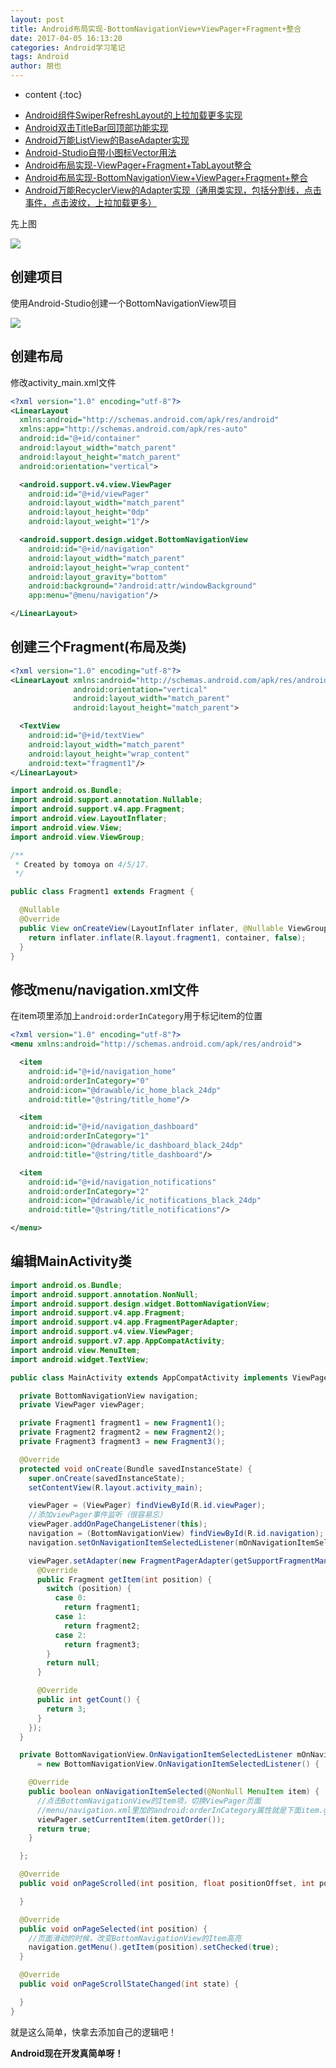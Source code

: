 ```yaml
---
layout: post
title: Android布局实现-BottomNavigationView+ViewPager+Fragment+整合
date: 2017-04-05 16:13:20
categories: Android学习笔记
tags: Android
author: 朋也
---
```


* content
{:toc}

- [Android组件SwiperRefreshLayout的上拉加载更多实现](https://atjiu.github.io/2017/03/31/android-swiperrefreshlayout-loadmore/)
- [Android双击TitleBar回顶部功能实现](https://atjiu.github.io/2017/03/31/android-doubleclick-backtotop/)
- [Android万能ListView的BaseAdapter实现](https://atjiu.github.io/2017/03/31/android-listview-adapter/)
- [Android-Studio自带小图标Vector用法](https://atjiu.github.io/2017/04/05/android-vector/)
- [Android布局实现-ViewPager+Fragment+TabLayout整合](https://atjiu.github.io/2017/04/05/android-viewpager-fragment-tablayout/)
- [Android布局实现-BottomNavigationView+ViewPager+Fragment+整合](https://atjiu.github.io/2017/04/05/android-bottomnavigationview-viewpager-fragment/)
- [Android万能RecyclerView的Adapter实现（通用类实现，包括分割线，点击事件，点击波纹，上拉加载更多）](https://atjiu.github.io/2017/04/10/android-recyclerview-adapter/)

先上图

![](/assets/bottomnavigationview-viewpager.gif)




## 创建项目

使用Android-Studio创建一个BottomNavigationView项目

![](/assets/QQ20170405-160204@2x.png)

## 创建布局

修改activity_main.xml文件

```xml
<?xml version="1.0" encoding="utf-8"?>
<LinearLayout
  xmlns:android="http://schemas.android.com/apk/res/android"
  xmlns:app="http://schemas.android.com/apk/res-auto"
  android:id="@+id/container"
  android:layout_width="match_parent"
  android:layout_height="match_parent"
  android:orientation="vertical">

  <android.support.v4.view.ViewPager
    android:id="@+id/viewPager"
    android:layout_width="match_parent"
    android:layout_height="0dp"
    android:layout_weight="1"/>

  <android.support.design.widget.BottomNavigationView
    android:id="@+id/navigation"
    android:layout_width="match_parent"
    android:layout_height="wrap_content"
    android:layout_gravity="bottom"
    android:background="?android:attr/windowBackground"
    app:menu="@menu/navigation"/>

</LinearLayout>
```

## 创建三个Fragment(布局及类)

```xml
<?xml version="1.0" encoding="utf-8"?>
<LinearLayout xmlns:android="http://schemas.android.com/apk/res/android"
              android:orientation="vertical"
              android:layout_width="match_parent"
              android:layout_height="match_parent">

  <TextView
    android:id="@+id/textView"
    android:layout_width="match_parent"
    android:layout_height="wrap_content"
    android:text="fragment1"/>
</LinearLayout>
```

```java
import android.os.Bundle;
import android.support.annotation.Nullable;
import android.support.v4.app.Fragment;
import android.view.LayoutInflater;
import android.view.View;
import android.view.ViewGroup;

/**
 * Created by tomoya on 4/5/17.
 */

public class Fragment1 extends Fragment {

  @Nullable
  @Override
  public View onCreateView(LayoutInflater inflater, @Nullable ViewGroup container, @Nullable Bundle savedInstanceState) {
    return inflater.inflate(R.layout.fragment1, container, false);
  }
}
```

## 修改menu/navigation.xml文件

在item项里添加上`android:orderInCategory`用于标记item的位置

```xml
<?xml version="1.0" encoding="utf-8"?>
<menu xmlns:android="http://schemas.android.com/apk/res/android">

  <item
    android:id="@+id/navigation_home"
    android:orderInCategory="0"
    android:icon="@drawable/ic_home_black_24dp"
    android:title="@string/title_home"/>

  <item
    android:id="@+id/navigation_dashboard"
    android:orderInCategory="1"
    android:icon="@drawable/ic_dashboard_black_24dp"
    android:title="@string/title_dashboard"/>

  <item
    android:id="@+id/navigation_notifications"
    android:orderInCategory="2"
    android:icon="@drawable/ic_notifications_black_24dp"
    android:title="@string/title_notifications"/>

</menu>

```

## 编辑MainActivity类

```java
import android.os.Bundle;
import android.support.annotation.NonNull;
import android.support.design.widget.BottomNavigationView;
import android.support.v4.app.Fragment;
import android.support.v4.app.FragmentPagerAdapter;
import android.support.v4.view.ViewPager;
import android.support.v7.app.AppCompatActivity;
import android.view.MenuItem;
import android.widget.TextView;

public class MainActivity extends AppCompatActivity implements ViewPager.OnPageChangeListener {

  private BottomNavigationView navigation;
  private ViewPager viewPager;

  private Fragment1 fragment1 = new Fragment1();
  private Fragment2 fragment2 = new Fragment2();
  private Fragment3 fragment3 = new Fragment3();

  @Override
  protected void onCreate(Bundle savedInstanceState) {
    super.onCreate(savedInstanceState);
    setContentView(R.layout.activity_main);

    viewPager = (ViewPager) findViewById(R.id.viewPager);
    //添加viewPager事件监听（很容易忘）
    viewPager.addOnPageChangeListener(this);
    navigation = (BottomNavigationView) findViewById(R.id.navigation);
    navigation.setOnNavigationItemSelectedListener(mOnNavigationItemSelectedListener);

    viewPager.setAdapter(new FragmentPagerAdapter(getSupportFragmentManager()) {
      @Override
      public Fragment getItem(int position) {
        switch (position) {
          case 0:
            return fragment1;
          case 1:
            return fragment2;
          case 2:
            return fragment3;
        }
        return null;
      }

      @Override
      public int getCount() {
        return 3;
      }
    });
  }

  private BottomNavigationView.OnNavigationItemSelectedListener mOnNavigationItemSelectedListener
      = new BottomNavigationView.OnNavigationItemSelectedListener() {

    @Override
    public boolean onNavigationItemSelected(@NonNull MenuItem item) {
      //点击BottomNavigationView的Item项，切换ViewPager页面
      //menu/navigation.xml里加的android:orderInCategory属性就是下面item.getOrder()取的值
      viewPager.setCurrentItem(item.getOrder());
      return true;
    }

  };

  @Override
  public void onPageScrolled(int position, float positionOffset, int positionOffsetPixels) {

  }

  @Override
  public void onPageSelected(int position) {
    //页面滑动的时候，改变BottomNavigationView的Item高亮
    navigation.getMenu().getItem(position).setChecked(true);
  }

  @Override
  public void onPageScrollStateChanged(int state) {

  }
}
```

就是这么简单，快拿去添加自己的逻辑吧！

**Android现在开发真简单呀！**

